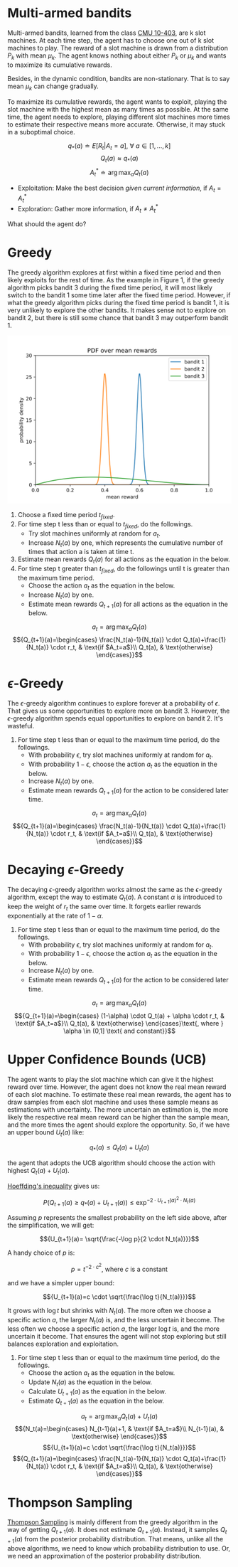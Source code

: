 # Multi-armed bandits
Multi-armed bandits, learned from the class [CMU 10-403](https://cmudeeprl.github.io/403website_s24/), are k slot machines. At each time step, 
the agent has to choose one out of k slot machines to play. The reward of a slot machine is drawn from a distribution ${P_k}$ with mean ${\mu_k}$. 
The agent knows nothing about either ${P_k}$ or ${\mu_k}$ and wants to maximize its cumulative rewards.

Besides, in the dynamic condition, bandits are non-stationary. That is to say mean ${\mu_k}$ can change gradually.

To maximize its cumulative rewards, the agent wants to exploit, playing the slot machine with the highest mean as many times as possible. At 
the same time, the agent needs to explore, playing different slot machines more times to estimate their respective means more accurate. 
Otherwise, it may stuck in a suboptimal choice.

$${q_{\ast}(a)\doteq E[R_t|A_t=a],\ \forall\ a\in [1,...,k]}$$
$${Q_t(a)\approx q_{\ast}(a)}$$
$${A_t^*\doteq\arg\max_{a} Q_t(a)}$$

- Exploitation: Make the best decision *given current information*, if ${A_t=A_t^*}$
- Exploration: Gather more information, if ${A_t\neq A_t^*}$

What should the agent do?

# Greedy
The greedy algorithm explores at first within a fixed time period and then likely exploits for the rest of time. As the example in Figure 1, 
if the greedy algorithm picks bandit 3 during the fixed time period, it will most likely switch to the bandit 1 some time later after the 
fixed time period. However, if what the greedy algorithm picks during the fixed time period is bandit 1, it is very unlikely to explore the 
other bandits. It makes sense not to explore on bandit 2, but there is still some chance that bandit 3 may outperform bandit 1.

![Figure 1](beta.svg)

1. Choose a fixed time period ${t_{fixed}}$.
2. For time step t less than or equal to ${t_{fixed}}$, do the followings.
    - Try slot machines uniformly at random for ${a_t}$.
    - Increase ${N_t(a)}$ by one, which represents the cumulative number of times that action a is taken at time t.
3. Estimate mean rewards ${Q_t(a)}$ for all actions as the equation in the below.
4. For time step t greater than ${t_{fixed}}$, do the followings until t is greater than the maximum time period.
    - Choose the action ${a_t}$ as the equation in the below.
    - Increase ${N_t(a)}$ by one.
    - Estimate mean rewards ${Q_{t+1}(a)}$ for all actions as the equation in the below.

$${a_t=\arg\max_{a} Q_{t}(a)}$$
$${Q_{t+1}(a)=\begin{cases}
  \frac{N_t(a)-1}{N_t(a)} \cdot Q_t(a)+\frac{1}{N_t(a)} \cdot r_t, & \text{if $A_t=a$}\\
  Q_t(a), & \text{otherwise}
\end{cases}}$$

# ${\epsilon}$-Greedy
The ${\epsilon}$-greedy algorithm continues to explore forever at a probability of ${\epsilon}$. That gives us some opportunities to explore 
more on bandit 3. However, the ${\epsilon}$-greedy algorithm spends equal opportunities to explore on bandit 2. It's wasteful. 

1. For time step t less than or equal to the maximum time period, do the followings.
    - With probability ${\epsilon}$, try slot machines uniformly at random for ${a_t}$.
    - With probability ${1-\epsilon}$, choose the action ${a_t}$ as the equation in the below.
    - Increase ${N_t(a)}$ by one.
    - Estimate mean rewards ${Q_{t+1}(a)}$ for the action to be considered later time.

$${a_t=\arg\max_{a} Q_t(a)}$$
$${Q_{t+1}(a)=\begin{cases}
  \frac{N_t(a)-1}{N_t(a)} \cdot Q_t(a)+\frac{1}{N_t(a)} \cdot r_t, & \text{if $A_t=a$}\\
  Q_t(a), & \text{otherwise}
\end{cases}}$$

# Decaying ${\epsilon}$-Greedy
The decaying ${\epsilon}$-greedy algorithm works almost the same as the ${\epsilon}$-greedy algorithm, except the way to estimate ${Q_t(a)}$.
A constant ${\alpha}$ is introduced to keep the weight of ${r_t}$ the same over time. It forgets earlier rewards exponentially at the rate of 
${1-\alpha}$.

1. For time step t less than or equal to the maximum time period, do the followings.
    - With probability ${\epsilon}$, try slot machines uniformly at random for ${a_t}$.
    - With probability ${1-\epsilon}$, choose the action ${a_t}$ as the equation in the below.
    - Increase ${N_t(a)}$ by one.
    - Estimate mean rewards ${Q_{t+1}(a)}$ for the action to be considered later time.

$${a_t=\arg\max_{a} Q_t(a)}$$
$${Q_{t+1}(a)=\begin{cases}
  (1-\alpha) \cdot Q_t(a) + \alpha \cdot r_t, & \text{if $A_t=a$}\\
  Q_t(a), & \text{otherwise}
\end{cases}\text{, where } \alpha \in (0,1] \text{ and constant}}$$

# Upper Confidence Bounds (UCB)
The agent wants to play the slot machine which can give it the highest reward over time. However, the agent does not know the real mean 
reward of each slot machine. To estimate these real mean rewards, the agent has to draw samples from each slot machine and uses these sample 
means as estimations with uncertainty. The more uncertain an estimation is, the more likely the respective real mean reward can be higher 
than the sample mean, and the more times the agent should explore the opportunity. So, if we have an upper bound ${U_t(a)}$ like:

$${q_{\ast}(a) \leq Q_t(a)+U_t(a)}$$

the agent that adopts the UCB algorithm should choose the action with highest ${Q_t(a)+U_t(a)}$.

[Hoeffding's inequality](https://en.wikipedia.org/wiki/Hoeffding%27s_inequality) gives us:

$${P(Q_{t+1}(a) \geq q_{\ast}(a)+U_{t+1}(a)) \leq \exp^{-2 \cdot U_{t+1}(a)^2 \cdot N_t(a)}}$$

Assuming ${p}$ represents the smallest probability on the left side above, after the simplification, we will get:

$${U_{t+1}(a)= \sqrt{\frac{-\log p}{2 \cdot N_t(a)}}}$$

A handy choice of ${p}$ is:

$${p=t^{-2 \cdot c^2} \text{, where ${c}$ is a constant}}$$

and we have a simpler upper bound:

$${U_{t+1}(a)=c \cdot \sqrt{\frac{\log t}{N_t(a)}}}$$

It grows with ${\log t}$ but shrinks with ${N_t(a)}$. The more often we choose a specific action ${a}$, the larger ${N_t(a)}$ is, and the 
less uncertain it become. The less often we choose a specific action ${a}$, the larger ${\log t}$ is, and the more uncertain it become. 
That ensures the agent will not stop exploring but still balances exploration and exploitation. 

1. For time step t less than or equal to the maximum time period, do the followings.
    - Choose the action ${a_t}$ as the equation in the below.
    - Update ${N_t(a)}$ as the equation in the below.
    - Calculate ${U_{t+1}(a)}$ as the equation in the below.
    - Estimate ${Q_{t+1}(a)}$ as the equation in the below.

$${a_t=\arg\max_{a} Q_t(a)+U_t(a)}$$
$${N_t(a)=\begin{cases}
  N_{t-1}(a)+1, & \text{if $A_t=a$}\\
  N_{t-1}(a), & \text{otherwise}
\end{cases}}$$
$${U_{t+1}(a)=c \cdot \sqrt{\frac{\log t}{N_t(a)}}}$$
$${Q_{t+1}(a)=\begin{cases}
  \frac{N_t(a)-1}{N_t(a)} \cdot Q_t(a)+\frac{1}{N_t(a)} \cdot r_t, & \text{if $A_t=a$}\\
  Q_t(a), & \text{otherwise}
\end{cases}}$$

# Thompson Sampling
[Thompson Sampling](https://arxiv.org/pdf/1707.02038) is mainly different from the greedy algorithm in the way of getting ${Q_{t+1}(a)}$. 
It does not estimate ${Q_{t+1}(a)}$. Instead, it samples ${Q_{t+1}(a)}$ from the posterior probability distribution. That means, unlike all 
the above algorithms, we need to know which probability distribution to use. Or, we need an approximation of the posterior probability 
distribution.
